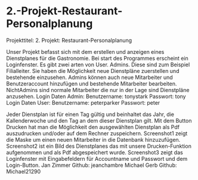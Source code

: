 # 2.-Projekt-Restaurant-Personalplanung
Projekttitel: 2. Projekt: Restaurant-Personalplanung

Unser Projekt befasst sich mit dem erstellen und anzeigen eines Dienstplanes für die Gastronomie.
Bei start des Programmes erscheint ein Loginfenster.
Es gibt zwei arten von User.
Admins. Diese sind zum Beispiel Filialleiter. Sie haben die Möglichkeit neue Dienstpläne zuerstellen und bestehende einzusehen.
Admins können auch neue Mitarbeiter und Benutzeraccount hinzufügen und bestehende Mitarbeiter
bearbeiten.
NichtAdmins sind normale Mitarbeiter die nur in der Lage sind Dienstpläne anzusehen.
Login Daten Admin:
Benutzername: tonystark
Passwort: tony
Login Daten User:
Benutzername: peterparker
Passwort: peter

Jeder Dienstplan ist für einen Tag gültig und beinhaltet das Jahr, die Kallenderwoche und den Tag an dem dieser Dienstplan gilt.
Mit dem Button Drucken hat man die Möglichkeit den ausgewählten Dienstplan als Pdf auszudrucken und/oder auf dem Rechner zuspeichern.
Screenshot1 zeigt die Maske um einen neuen Mitarbeiter in die Datenbank hinzuzufügen.
Screenshot2 ist ein Bild des Dienstplanes das mit unsere Drucken-Funktion aufgenommen und als Pdf abgespeichert wurde.
Screenshot3 zeigt das Loginfenster mit Eingabefeldern für Accountname und Passwort und dem Login-Button.
Jan Zimmer Github: jeanchambre
Michael Gerb Github: Michael21290
